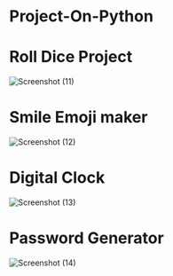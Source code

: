 # Project-On-Python

# Roll Dice Project
![Screenshot (11)](https://user-images.githubusercontent.com/75777726/216210323-b9f7b847-c099-4773-bcc8-af4bf7fd4007.png)

# Smile Emoji maker
![Screenshot (12)](https://user-images.githubusercontent.com/75777726/216210989-e69252b4-62c6-4183-b36c-4ca4ff8a47d3.png)

# Digital Clock
![Screenshot (13)](https://user-images.githubusercontent.com/75777726/216211213-dc0fe7b9-8ef0-413b-a1c0-65b60b182daa.png)

# Password Generator
![Screenshot (14)](https://user-images.githubusercontent.com/75777726/216211850-015de61a-f260-4d53-9637-2f0fc2db1c98.png)
